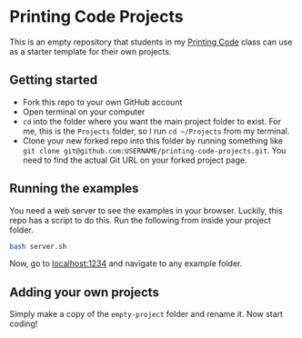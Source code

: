 # Printing Code Projects

This is an empty repository that students in my [Printing Code](http://printingcode.runemadsen.com/) class can use as a starter template for their own projects.

## Getting started

- Fork this repo to your own GitHub account
- Open terminal on your computer
- `cd` into the folder where you want the main project folder to exist. For me, this is the `Projects` folder, so I run `cd ~/Projects` from my terminal.
- Clone your new forked repo into this folder by running something like `git clone git@github.com:USERNAME/printing-code-projects.git`. You need to find the actual Git URL on your forked project page.

## Running the examples

You need a web server to see the examples in your browser. Luckily, this repo has a script to do this. Run the following from inside your project folder.

```bash
bash server.sh
```

Now, go to [localhost:1234](http://localhost:1234) and navigate to any example folder.

## Adding your own projects

Simply make a copy of the `empty-project` folder and rename it. Now start coding!
